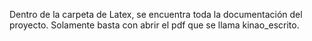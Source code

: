 Dentro de la carpeta de Latex, se encuentra toda la documentación del proyecto. Solamente basta con abrir el pdf que se llama kinao_escrito.
